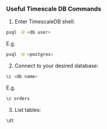 ### Useful Timescale DB Commands

1. Enter TimescaleDB shell:
```bash
psql -U <db user>
```
E.g.
```bash
psql -U <postgres>
```

2. Connect to your desired database:
```bash
\c <db name>
```
E.g.
```bash
\c orders
```

3. List tables:
```bash
\dt
```